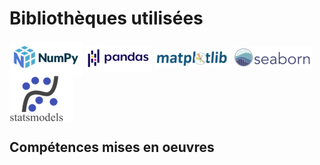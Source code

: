# Bibliothèques utilisées

<img src="https://github.com/cjean-pierre/Openclassrooms/blob/main/Media/Numpy_logo.png"
alt="numpy"
align="center"/>
<img src="https://github.com/cjean-pierre/Openclassrooms/blob/main/Media/pandas_logo.png"
alt="pandas"
align="center"/>
<img src="https://github.com/cjean-pierre/Openclassrooms/blob/main/Media/matplotlib_logo.png"
alt="matplotlib"
align="center"/>
<img src="https://github.com/cjean-pierre/Openclassrooms/blob/main/Media/Seaborn_logo.png"
alt="seaborn"
align="center"/>
<img src="https://github.com/cjean-pierre/Openclassrooms/blob/main/Media/statsmodels.png"
alt="statsmodels"
align="center"/>
## Compétences mises en oeuvres
